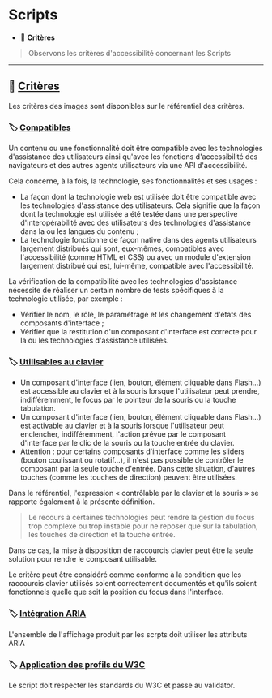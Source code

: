 # Scripts

*  🔖 **Critères**

> Observons les critères d'accessibilité concernant les Scripts

___

## 📑 [Critères](https://www.numerique.gouv.fr/publications/rgaa-accessibilite/methode/criteres/#topic)

Les critères des images sont disponibles sur le référentiel des critères.

### 🏷️ **[Compatibles](https://references.modernisation.gouv.fr/rgaa-accessibilite/glossaire.html#compatible-avec-les-technologies-dassistance)**

Un contenu ou une fonctionnalité doit être compatible avec les technologies d'assistance des utilisateurs ainsi qu'avec les fonctions d'accessibilité des navigateurs et des autres agents utilisateurs via une API d'accessibilité.

Cela concerne, à la fois, la technologie, ses fonctionnalités et ses usages :

* La façon dont la technologie web est utilisée doit être compatible avec les technologies d'assistance des utilisateurs. Cela signifie que la façon dont la technologie est utilisée a été testée dans une perspective d'interopérabilité avec des utilisateurs des technologies d'assistance dans la ou les langues du contenu ;
* La technologie fonctionne de façon native dans des agents utilisateurs largement distribués qui sont, eux-mêmes, compatibles avec l'accessibilité (comme HTML et CSS) ou avec un module d'extension largement distribué qui est, lui-même, compatible avec l'accessibilité.

La vérification de la compatibilité avec les technologies d'assistance nécessite de réaliser un certain nombre de tests spécifiques à la technologie utilisée, par exemple :

* Vérifier le nom, le rôle, le paramétrage et les changement d'états des composants d'interface ;
* Vérifier que la restitution d'un composant d'interface est correcte pour la ou les technologies d'assistance utilisées.

### 🏷️ **[Utilisables au clavier](https://references.modernisation.gouv.fr/rgaa-accessibilite/glossaire.html#accessible-et-activable-par-le-clavier-et-la-souris)**

* Un composant d'interface (lien, bouton, élément cliquable dans Flash…) est accessible au clavier et à la souris lorsque l'utilisateur peut prendre, indifféremment, le focus par le pointeur de la souris ou la touche tabulation.
* Un composant d'interface (lien, bouton, élément cliquable dans Flash…) est activable au clavier et à la souris lorsque l'utilisateur peut enclencher, indifféremment, l'action prévue par le composant d'interface par le clic de la souris ou la touche entrée du clavier.
* Attention : pour certains composants d'interface comme les sliders (bouton coulissant ou rotatif…), il n'est pas possible de contrôler le composant par la seule touche d'entrée. Dans cette situation, d'autres touches (comme les touches de direction) peuvent être utilisées.

Dans le référentiel, l'expression « contrôlable par le clavier et la souris » se rapporte également à la présente définition.

> Le recours à certaines technologies peut rendre la gestion du focus trop complexe ou trop instable pour ne reposer que sur la tabulation, les touches de direction et la touche entrée.

Dans ce cas, la mise à disposition de raccourcis clavier peut être la seule solution pour rendre le composant utilisable.

Le critère peut être considéré comme conforme à la condition que les raccourcis clavier utilisés soient correctement documentés et qu'ils soient fonctionnels quelle que soit la position du focus dans l'interface.

### 🏷️ **[Intégration ARIA](https://developer.mozilla.org/fr/docs/Accessibilit%C3%A9/ARIA)**

L'ensemble de l'affichage produit par les scrpts doit utiliser les attributs ARIA

### 🏷️ **[Application des profils du W3C](https://validator.w3.org/#validate_by_uri)**

Le script doit respecter les standards du W3C et passe au validator.